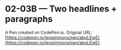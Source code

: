 # 02-03B — Two headlines + paragraphs

A Pen created on CodePen.io. Original URL: [https://codepen.io/jensimmons/pen/aboLEwE](https://codepen.io/jensimmons/pen/aboLEwE).

